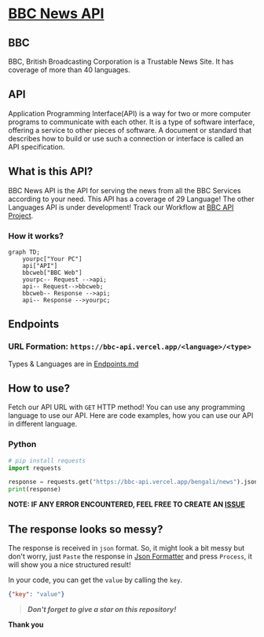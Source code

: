 # [BBC News API](https://bbc-api.vercel.app/info)
## BBC
BBC, British Broadcasting Corporation is a Trustable News Site. It has coverage of more than 40 languages. 

## API
Application Programming Interface(API) is a way for two or more computer programs to communicate with each other. It is a type of software interface, offering a service to other pieces of software. A document or standard that describes how to build or use such a connection or interface is called an API specification.

## What is this API?
BBC News API is the API for serving the news from all the BBC Services according to your need. This API has a coverage of 29 Language! The other Languages API is under development! Track our Workflow at [BBC API Project](https://github.com/users/Sayad-Uddin-Tahsin/projects/3).
### How it works?
```mermaid
graph TD;
    yourpc["Your PC"]
    api["API"]
    bbcweb["BBC Web"]
    yourpc-- Request -->api;
    api-- Request-->bbcweb;
    bbcweb-- Response -->api;
    api-- Response -->yourpc;
```

## Endpoints
### URL Formation: `https://bbc-api.vercel.app/<language>/<type>`

Types & Languages are in [Endpoints.md](https://github.com/Sayad-Uddin-Tahsin/BBC-Bangla-API/blob/main/Endpoints.md)

## How to use?
Fetch our API URL with `GET` HTTP method! You can use any programming language to use our API. Here are code examples, how you can use our API in different language.

### Python
```py
# pip install requests
import requests

response = requests.get("https://bbc-api.vercel.app/bengali/news").json()
print(response)
```

**NOTE: IF ANY ERROR ENCOUNTERED, FEEL FREE TO CREATE AN [ISSUE](https://github.com/Sayad-Uddin-Tahsin/BBC-Bangla-API/issues)**

## The response looks so messy?
The response is received in `json` format. So, it might look a bit messy but don't worry, just `Paste` the response in [Json Formatter](https://jsonformatter.curiousconcept.com/#) and press `Process`, it will show you a nice structured result!

In your code, you can get the `value` by calling the `key`. 
```json
{"key": "value"}
```

> ***Don't forget to give a star on this repository!***

**Thank you**

